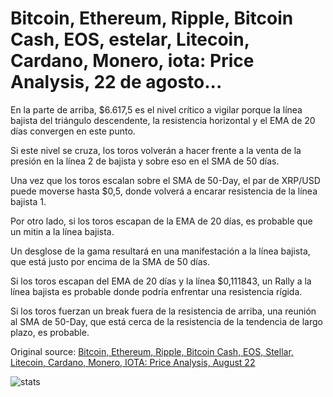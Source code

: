 # Bitcoin, Ethereum, Ripple, Bitcoin Cash, EOS, estelar, Litecoin, Cardano, Monero, iota: Price Analysis, 22 de agosto...

En la parte de arriba, $6.617,5 es el nivel crítico a vigilar porque la línea bajista del triángulo descendente, la resistencia horizontal y el EMA de 20 días convergen en este punto.

Si este nivel se cruza, los toros volverán a hacer frente a la venta de la presión en la línea 2 de bajista y sobre eso en el SMA de 50 días.

Una vez que los toros escalan sobre el SMA de 50-Day, el par de XRP/USD puede moverse hasta $0,5, donde volverá a encarar resistencia de la línea bajista 1.

Por otro lado, si los toros escapan de la EMA de 20 días, es probable que un mitin a la línea bajista.

Un desglose de la gama resultará en una manifestación a la línea bajista, que está justo por encima de la SMA de 50 días.

Si los toros escapan del EMA de 20 días y la línea $0,111843, un Rally a la línea bajista es probable donde podría enfrentar una resistencia rígida.

Si los toros fuerzan un break fuera de la resistencia de arriba, una reunión al SMA de 50-Day, que está cerca de la resistencia de la tendencia de largo plazo, es probable.

Original source: [Bitcoin, Ethereum, Ripple, Bitcoin Cash, EOS, Stellar, Litecoin, Cardano, Monero, IOTA: Price Analysis, August 22](https://cointelegraph.com/news/bitcoin-ethereum-ripple-bitcoin-cash-eos-stellar-litecoin-cardano-monero-iota-price-analysis-august-22)

![stats](https://c.statcounter.com/11760860/0/a89fa40b/1/ "stats")